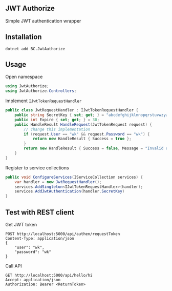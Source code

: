 ## JWT Authorize

Simple JWT authentication wrapper

## Installation

```
dotnet add BC.JwtAuthorize
```

## Usage

Open namespace

```csharp
using JwtAuthorize;
using JwtAuthorize.Controllers;
```

Implement `IJwtTokenRequestHandler`

```csharp
public class JwtRequestHandler : IJwtTokenRequestHandler {
    public string SecretKey { set; get; } = "abcdefghijklmnopqrstuvwzyz";
    public int Expire { set; get; } = 30;
    public HandleResult HandleRequest(JwtTokenRequest request) {
        // change this implementation
        if (request.User == "wk" && request.Password == "wk") {
            return new HandleResult { Success = true };
        }
        return new HandleResult { Success = false, Message = "Invalid user / password" };
    }
}
```

Register to service collections

```csharp
public void ConfigureServices(IServiceCollection services) {
    var handler = new JwtRequestHandler();
    services.AddSingleton<IJwtTokenRequestHandler>(handler);
    services.AddJwtAuthentication(handler.SecretKey)
}
```

## Test with REST client

Get JWT token

```
POST http://localhost:5000/api/authen/requestToken
Content-Type: application/json
{ 
    "user": "wk",
    "password": "wk"
}
```

Call API

```
GET http://localhost:5000/api/hello/hi
Accept: application/json
Authorization: Bearer <ReturnToken>
```